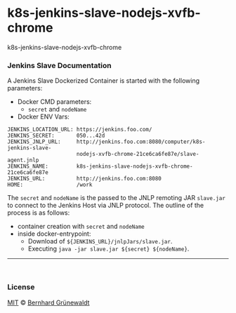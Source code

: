 # k8s-jenkins-slave-nodejs-xvfb-chrome
k8s-jenkins-slave-nodejs-xvfb-chrome


### Jenkins Slave Documentation

A Jenkins Slave Dockerized Container is started with the following parameters:

 * Docker CMD parameters:
   * `secret` and `nodeName`
 * Docker ENV Vars:

```
JENKINS_LOCATION_URL: https://jenkins.foo.com/
JENKINS_SECRET:       050...42d
JENKINS_JNLP_URL:     http://jenkins.foo.com:8080/computer/k8s-jenkins-slave-
                      nodejs-xvfb-chrome-21ce6ca6fe87e/slave-agent.jnlp
JENKINS_NAME:         k8s-jenkins-slave-nodejs-xvfb-chrome-21ce6ca6fe87e
JENKINS_URL:          http://jenkins.foo.com:8080
HOME:                 /work
```

The `secret` and `nodeName` is the passed to the JNLP remoting JAR `slave.jar` to connect to the Jenkins Host via JNLP protocol.
The outline of the process is as follows:

 * container creation with `secret` and `nodeName`
 * inside docker-entrypoint:
   * Download of `${JENKINS_URL}/jnlpJars/slave.jar`.
   * Executing `java -jar slave.jar ${secret} ${nodeName}`.


-----
&nbsp;

### License

[MIT](https://github.com/cloutainer/k8s-jenkins-slave-nodejs-xvfb-chrome/blob/master/LICENSE) © [Bernhard Grünewaldt](https://github.com/clouless)
